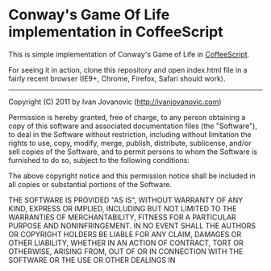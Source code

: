 # Conway's Game Of Life implementation in CoffeeScript

This is simple implementation of Conway's Game of Life in [CoffeeScript](http://jashkenas.github.com/coffee-script/).

For seeing it in action, clone this repository and open index.html file
in a fairly recent browser (IE9+, Chrome, Firefox, Safari should work).

------------------------------------
Copyright (C) 2011 by Ivan Jovanovic (http://ivanjovanovic.com)

Permission is hereby granted, free of charge, to any person obtaining a copy
of this software and associated documentation files (the "Software"), to deal
in the Software without restriction, including without limitation the rights
to use, copy, modify, merge, publish, distribute, sublicense, and/or sell
copies of the Software, and to permit persons to whom the Software is
furnished to do so, subject to the following conditions:

The above copyright notice and this permission notice shall be included in
all copies or substantial portions of the Software.

THE SOFTWARE IS PROVIDED "AS IS", WITHOUT WARRANTY OF ANY KIND, EXPRESS OR
IMPLIED, INCLUDING BUT NOT LIMITED TO THE WARRANTIES OF MERCHANTABILITY,
FITNESS FOR A PARTICULAR PURPOSE AND NONINFRINGEMENT. IN NO EVENT SHALL THE
AUTHORS OR COPYRIGHT HOLDERS BE LIABLE FOR ANY CLAIM, DAMAGES OR OTHER
LIABILITY, WHETHER IN AN ACTION OF CONTRACT, TORT OR OTHERWISE, ARISING FROM,
OUT OF OR IN CONNECTION WITH THE SOFTWARE OR THE USE OR OTHER DEALINGS IN


